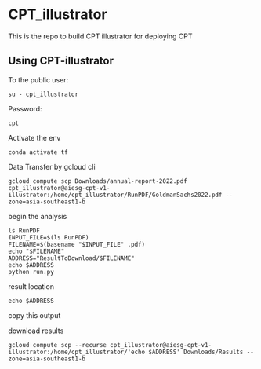 # CPT_illustrator
This is the repo to build CPT illustrator for deploying CPT

## Using CPT-illustrator
To the public user:
```
su - cpt_illustrator
```
Password:
```
cpt
```

Activate the env
```
conda activate tf
```

Data Transfer by gcloud cli
```
gcloud compute scp Downloads/annual-report-2022.pdf cpt_illustrator@aiesg-cpt-v1-illustrator:/home/cpt_illustrator/RunPDF/GoldmanSachs2022.pdf --zone=asia-southeast1-b
```

begin the analysis
```
ls RunPDF
INPUT_FILE=$(ls RunPDF)
FILENAME=$(basename "$INPUT_FILE" .pdf)
echo "$FILENAME"
ADDRESS="ResultToDownload/$FILENAME"
echo $ADDRESS
python run.py
```
result location
```
echo $ADDRESS
```
copy this output

download results
```
gcloud compute scp --recurse cpt_illustrator@aiesg-cpt-v1-illustrator:/home/cpt_illustrator/'echo $ADDRESS' Downloads/Results --zone=asia-southeast1-b
```


